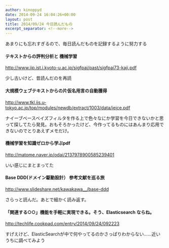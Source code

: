 ```yaml
---
author: kinoppyd
date: 2014-09-24 16:04:26+00:00
layout: post
title: 2014/09/24 今日読んだもの
excerpt_separator: <!--more-->
---
```


あまりにも忘れすぎるので、毎日読んだものを記録するように努力する


#### テキストからの評判分析と 機械学習


http://www.iip.ist.i.kyoto-u.ac.jp/sigfpai/past/sigfpai73-kaji.pdf

少し古いけど、昔読んだのを再読


<!--more-->


#### 大規模ウェブテキストからの片仮名用言の自動獲得


http://www.tkl.iis.u-tokyo.ac.jp/top/modules/newdb/extract/1003/data/ieice.pdf

ナイーブベースベイズフィルタを作る上で色々なにか学習を今日できないかと思って探してたら発見。おもそろかったけど、今作ってるものにはあんまり応用できないのでとりあえずメモだけ。


#### 機械学習を知識ゼロから学ぶpdf


http://matome.naver.jp/odai/2137978900585239401

いい感じにまとまってた


#### Base DDD(ドメイン駆動設計） 参考文献を巡る旅


http://www.slideshare.net/kawakawa__/base-ddd

さらっと読んだ。あとで細かく読み返す。


#### 「関連する○○」機能を手軽に実現できる。そう、Elasticsearch ならね。


http://techlife.cookpad.com/entry/2014/09/24/092223

すげえけど、ElasticSearchが中で何やってるのかさっぱりわからない……近いうちに調べてみよう
